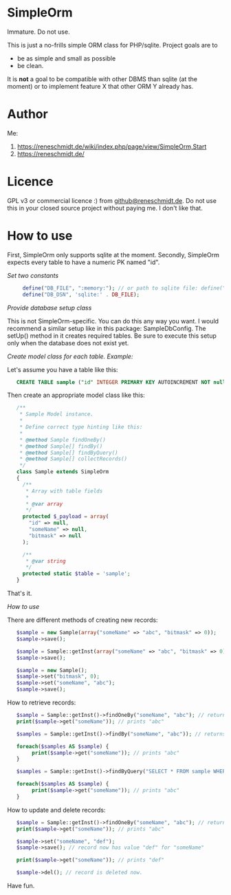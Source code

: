 # SimpleOrm
Immature. Do not use.

This is just a no-frills simple ORM class for PHP/sqlite. Project goals are to

  - be as simple and small as possible
  - be clean.

It is **not** a goal to be compatible with other DBMS than sqlite (at the moment) or to implement feature X that
other ORM Y already has.

# Author

Me:

1. https://reneschmidt.de/wiki/index.php/page/view/SimpleOrm,Start
2. https://reneschmidt.de/

# Licence

GPL v3 or commercial licence :) from github@reneschmidt.de. Do not use this in your closed source project
without paying me. I don't like that.

# How to use

First, SimpleOrm only supports sqlite at the moment. Secondly, SimpleOrm expects every table to have a
numeric PK named "id".

*Set two constants*

```php
     define("DB_FILE", ":memory:"); // or path to sqlite file: define("DB_FILE", "/path/to/database.sqlite");
     define("DB_DSN", 'sqlite:' . DB_FILE);
```

*Provide database setup class*

This is not SimpleOrm-specific. You can do this any way you want. I would recommend a similar setup like in this
package: SampleDbConfig. The setUp() method in it creates required tables. Be sure to execute this setup only
when the database does not exist yet.

*Create model class for each table. Example:*

Let's assume you have a table like this:

```sql
   CREATE TABLE sample ("id" INTEGER PRIMARY KEY AUTOINCREMENT NOT null,"someName" TEXT NOT null,"bitmask" INTEGER NOT null DEFAULT (0));
```

Then create an appropriate model class like this:

```php
   /**
    * Sample Model instance.
    *
    * Define correct type hinting like this:
    *
    * @method Sample findOneBy()
    * @method Sample[] findBy()
    * @method Sample[] findByQuery()
    * @method Sample[] collectRecords()
    */
   class Sample extends SimpleOrm
   {
     /**
      * Array with table fields
      *
      * @var array
      */
     protected $_payload = array(
       "id" => null,
       "someName" => null,
       "bitmask" => null
     );

     /**
      * @var string
      */
     protected static $table = 'sample';
   }
```

That's it.

*How to use*

There are different methods of creating new records:

```php
   $sample = new Sample(array("someName" => "abc", "bitmask" => 0));
   $sample->save();

   $sample = Sample::getInst(array("someName" => "abc", "bitmask" => 0));
   $sample->save();

   $sample = new Sample();
   $sample->set("bitmask", 0);
   $sample->set("someName", "abc");
   $sample->save();
```

How to retrieve records:

```php
   $sample = Sample::getInst()->findOneBy("someName", "abc"); // returns record of type "Sample"
   print($sample->get("someName")); // prints "abc"

   $samples = Sample::getInst()->findBy("someName", "abc")); // returns array with "Sample" items

   foreach($samples AS $sample) {
        print($sample->get("someName")); // prints "abc"
   }

   $samples = Sample::getInst()->findByQuery("SELECT * FROM sample WHERE someName = ?", array("abc"));

   foreach($samples AS $sample) {
        print($sample->get("someName")); // prints "abc"
   }
```

How to update and delete records:

```php
   $sample = Sample::getInst()->findOneBy("someName", "abc"); // returns record of type "Sample"
   print($sample->get("someName")); // prints "abc"

   $sample->set("someName", "def");
   $sample->save(); // record now has value "def" for "someName"

   print($sample->get("someName")); // prints "def"

   $sample->del(); // record is deleted now.
```

Have fun.